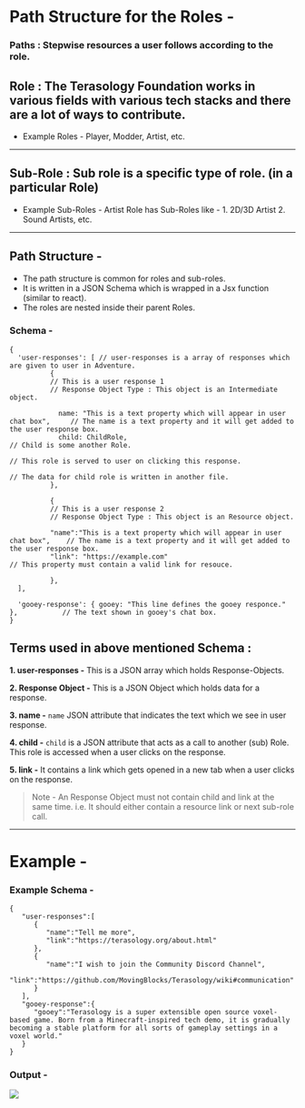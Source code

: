 # Path Structure for the Roles -

### Paths : Stepwise resources a user follows according to the role.

## Role : The Terasology Foundation works in various fields with various tech stacks and there are a lot of ways to contribute.
- Example Roles - Player, Modder, Artist, etc.

---

## Sub-Role : Sub role is a specific type of role. (in a particular Role)
- Example Sub-Roles -  Artist Role has Sub-Roles like - 1. 2D/3D Artist 2. Sound Artists, etc.

---

## Path Structure -

- The path structure is common for roles and sub-roles.
- It is written in a JSON Schema which is wrapped in a Jsx function (similar to react).
- The roles are nested inside their parent Roles.

### Schema - 

```
{
  'user-responses': [ // user-responses is a array of responses which are given to user in Adventure. 
          {
          // This is a user response 1
          // Response Object Type : This object is an Intermediate object.

            name: "This is a text property which will appear in user chat box",     // The name is a text property and it will get added to the user response box.  
            child: ChildRole,                                                       // Child is some another Role. 
                                                                                    // This role is served to user on clicking this response.     
                                                                                    // The data for child role is written in another file.    
          },
  
          {
          // This is a user response 2
          // Response Object Type : This object is an Resource object.
          
          "name":"This is a text property which will appear in user chat box",    // The name is a text property and it will get added to the user response box.  
          "link": "https://example.com"                                           // This property must contain a valid link for resouce.
 
          },
  ],
  
  'gooey-response': { gooey: "This line defines the gooey responce." },           // The text shown in gooey's chat box.
}

```
## Terms used in above mentioned Schema :

**1. user-responses -** This is a JSON array which holds Response-Objects.

**2. Response Object -** This is a JSON Object which holds data for a response. 

**3. name -** `name` JSON attribute that indicates the text which we see in user response.

**4. child -** `child` is a JSON attribute that acts as a call to another (sub) Role. This role is accessed when a user clicks on the response.

**5. link -** It contains a link which gets opened in a new tab when a user clicks on the response. 

> Note - An Response Object must not contain child and link at the same time. i.e. It should either contain a resource link or next sub-role call.

---

# Example -

### Example Schema - 

```
{
   "user-responses":[
      {
         "name":"Tell me more",
         "link":"https://terasology.org/about.html"
      },
      {
         "name":"I wish to join the Community Discord Channel",
         "link":"https://github.com/MovingBlocks/Terasology/wiki#communication"
      }
   ],
   "gooey-response":{
      "gooey":"Terasology is a super extensible open source voxel-based game. Born from a Minecraft-inspired tech demo, it is gradually becoming a stable platform for all sorts of gameplay settings in a voxel world."
   }
}
```

### Output - 

![]("./SchemaDemo.jpg")
